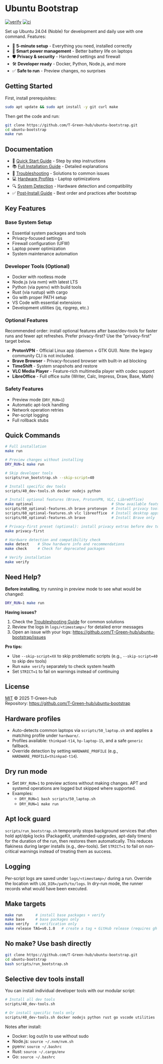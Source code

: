 # Ubuntu Bootstrap

[![verify](https://github.com/T-Green-hub/ubuntu-bootstrap/actions/workflows/verify.yml/badge.svg)](https://github.com/T-Green-hub/ubuntu-bootstrap/actions/workflows/verify.yml)
[![ci](https://github.com/T-Green-hub/ubuntu-bootstrap/actions/workflows/ci.yml/badge.svg)](https://github.com/T-Green-hub/ubuntu-bootstrap/actions/workflows/ci.yml)

Set up Ubuntu 24.04 (Noble) for development and daily use with one command. Features:

- 🚀 **5-minute setup** - Everything you need, installed correctly
- 🔋 **Smart power management** - Better battery life on laptops
- 🛡️ **Privacy & security** - Hardened settings and firewall
- 🛠️ **Developer ready** - Docker, Python, Node.js, and more
- ✅ **Safe to run** - Preview changes, no surprises

## Getting Started

First, install prerequisites:

```bash
sudo apt update && sudo apt install -y git curl make
```

Then get the code and run:

```bash
git clone https://github.com/T-Green-hub/ubuntu-bootstrap.git
cd ubuntu-bootstrap
make run
```

## Documentation

- 📖 [Quick Start Guide](docs/QUICK_START.md) - Step by step instructions
- 📚 [Full Installation Guide](docs/INSTALL.md) - Detailed explanations
- 🔧 [Troubleshooting](docs/TROUBLESHOOTING.md) - Solutions to common issues
- 💻 [Hardware Profiles](docs/HARDWARE_PROFILES.md) - Laptop optimizations
- 🔍 [System Detection](docs/SYSTEM_DETECTION.md) - Hardware detection and compatibility
 - ✅ [Post‑Install Guide](docs/POST_INSTALL.md) - Best order and practices after bootstrap

## Key Features

### Base System Setup

- Essential system packages and tools
- Privacy-focused settings
- Firewall configuration (UFW)
- Laptop power optimization
- System maintenance automation

### Developer Tools (Optional)

- Docker with rootless mode
- Node.js (via nvm) with latest LTS
- Python (via pyenv) with build tools
- Rust (via rustup) with cargo
- Go with proper PATH setup
- VS Code with essential extensions
- Development utilities (jq, ripgrep, etc.)

### Optional Features

Recommended order: install optional features after base/dev-tools for faster runs and fewer apt refreshes. Prefer privacy-first? Use the "privacy-first" target below.

- **ProtonVPN** - Official Linux app (daemon + GTK GUI). Note: the legacy community CLI is not included.
- **Brave Browser** - Privacy-focused browser with built-in ad blocking
- **TimeShift** - System snapshots and restore
- **VLC Media Player** - Feature-rich multimedia player with codec support
- **LibreOffice** - Full office suite (Writer, Calc, Impress, Draw, Base, Math)

### Safety Features

- Preview mode (`DRY_RUN=1`)
- Automatic apt-lock handling
- Network operation retries
- Per-script logging
- Full rollback stubs

## Quick Commands

```bash
# Full installation
make run

# Preview changes without installing
DRY_RUN=1 make run

# Skip developer tools
scripts/run_bootstrap.sh --skip-script=40

# Install specific dev tools
scripts/40_dev-tools.sh docker nodejs python

# Install optional features (Brave, ProtonVPN, VLC, LibreOffice)
make optional                                    # Show available features
scripts/60_optional-features.sh brave protonvpn  # Install privacy tools
scripts/60_optional-features.sh vlc libreoffice  # Install desktop apps
scripts/60_optional-features.sh brave            # Install Brave only

# Privacy-first preset (optional): install privacy extras before dev tools
make privacy-first

# Hardware detection and compatibility check
make detect    # Show hardware info and recommendations
make check     # Check for deprecated packages

# Verify installation
make verify
```

## Need Help?

**Before installing**, try running in preview mode to see what would be changed:

```bash
DRY_RUN=1 make run
```

**Having issues?**

1. Check the [Troubleshooting Guide](docs/TROUBLESHOOTING.md) for common solutions
2. Review the logs in `logs/<timestamp>/` for detailed error messages
3. Open an issue with your logs: https://github.com/T-Green-hub/ubuntu-bootstrap/issues

**Pro tips:**
- Use `--skip-script=XX` to skip problematic scripts (e.g., `--skip-script=40` to skip dev tools)
- Run `make verify` separately to check system health
- Set `STRICT=1` to fail on warnings instead of continuing

## License

[MIT](LICENSE) © 2025 T-Green-hub  
Repository: https://github.com/T-Green-hub/ubuntu-bootstrap

## Hardware profiles

- Auto-detects common laptops via `scripts/50_laptop.sh` and applies a matching profile under `hardware/`.
- Profiles available: `thinkpad-t14`, `hp-laptop-15`, and a safe `generic` fallback.
- Override detection by setting `HARDWARE_PROFILE` (e.g., `HARDWARE_PROFILE=thinkpad-t14`).

## Dry run mode

- Set `DRY_RUN=1` to preview actions without making changes. APT and systemd operations are logged but skipped where supported.
- Examples:
  - `DRY_RUN=1 bash scripts/50_laptop.sh`
  - `DRY_RUN=1 make run`

## Apt lock guard

`scripts/run_bootstrap.sh` temporarily stops background services that often hold apt/dpkg locks (PackageKit, unattended-upgrades, apt-daily timers) for the duration of the run, then restores them automatically. This reduces flakiness during larger installs (e.g., dev-tools). Set `STRICT=1` to fail on non-critical warnings instead of treating them as success.

## Logging

Per-script logs are saved under `logs/<timestamp>/` during a run. Override the location with `LOG_DIR=/path/to/logs`. In dry-run mode, the runner records what would have been executed.

## Make targets

```bash
make run      # install base packages + verify
make base     # base packages only
make verify   # verification only
make release TAG=v0.1.0   # create a tag + GitHub release (requires gh auth)
```

## No make? Use bash directly

```bash
git clone https://github.com/T-Green-hub/ubuntu-bootstrap.git
cd ubuntu-bootstrap
bash scripts/run_bootstrap.sh
```

## Selective dev tools install

You can install individual developer tools with our modular script:

```bash
# Install all dev tools
scripts/40_dev-tools.sh

# Or install specific tools only
scripts/40_dev-tools.sh docker nodejs python rust go vscode utilities
```

Notes after install:

- Docker: log out/in to use without sudo
- Node.js: `source ~/.nvm/nvm.sh`
- pyenv: `source ~/.bashrc`
- Rust: `source ~/.cargo/env`
- Go: `source ~/.bashrc`
